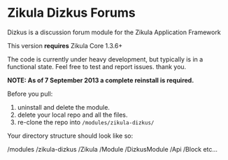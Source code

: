 Zikula Dizkus Forums
====================

Dizkus is a discussion forum module for the Zikula Application Framework

This version **requires** Zikula Core 1.3.6+

The code is currently under heavy development, but typically is in a functional
state. Feel free to test and report issues. thank you.

**NOTE: As of 7 September 2013 a complete reinstall is required.**

Before you pull:

  1) uninstall and delete the module.
  2) delete your local repo and all the files.
  3) re-clone the repo into `/modules/zikula-dizkus/`

Your directory structure should look like so:

  /modules
    /zikula-dizkus
      /Zikula
        /Module
          /DizkusModule
            /Api
            /Block
            etc...